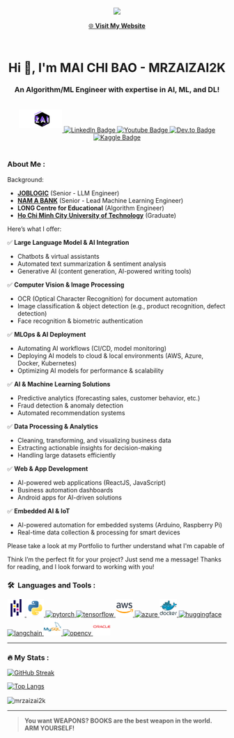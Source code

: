 <div id="header" align="center">
  
  <br/>
  <img src="https://media.giphy.com/media/M9gbBd9nbDrOTu1Mqx/giphy.gif" width="100"/>
</div>

<p align="center">
  <a href="https://mrzaizai2k.xyz" target="_blank">
    🌐 <strong>Visit My Website</strong>
  </a>
  
</p>

<p align="center">
  <img src="https://komarev.com/ghpvc/?username=mrzaizai2k&style=flat-square&color=blue" alt=""/>
</p>

<h1 align="center">Hi 👋, I'm MAI CHI BAO - MRZAIZAI2K </h1>
<h3 align="center">An Algorithm/ML Engineer with expertise in AI, ML, and DL!</h3>

<div align="center" style="padding: 20px;">
  <div id="badges">
    <a href="https://mrzaizai2k.xyz" target="_blank">
      <img src="https://raw.githubusercontent.com/mrzaizai2k/Portfolio/master/frontend/src/Assets/mrzaizai2k_logo_white_main.png" alt="mrzaizai2k Logo" width="100" style="margin-bottom: 10px;"/>
    </a>
    <a href="https://www.linkedin.com/in/baochiwork/">
      <img src="https://img.shields.io/badge/LinkedIn-blue?style=for-the-badge&logo=linkedin&logoColor=white" alt="LinkedIn Badge"/>
    </a>
    <a href="https://youtube.com/@mrzaizai2k-ai704">
      <img src="https://img.shields.io/badge/YouTube-red?style=for-the-badge&logo=youtube&logoColor=white" alt="Youtube Badge"/>
    </a>
    <a href="https://dev.to/mrzaizai2k">
      <img src="https://img.shields.io/badge/dev.to-0A0A0A?style=for-the-badge&logo=dev.to&logoColor=white" alt="Dev.to Badge"/>
    </a>
    <a href="https://www.kaggle.com/maichibao">
      <img src="https://img.shields.io/badge/Kaggle-white?style=for-the-badge&logo=kaggle&logoColor=blue" alt="Kaggle Badge"/>
    </a>
  </div>
</div>



### About Me :

Background:
- [**JOBLOGIC**](https://www.joblogic.com/) (Senior - LLM Engineer)
- [**NAM A BANK**](https://www.namabank.com.vn/) (Senior - Lead Machine Learning Engineer)
- **LONG Centre for Educational** (Algorithm Engineer)
- [**Ho Chi Minh City University of Technology**](https://hcmut.edu.vn/) (Graduate)

Here’s what I offer:  

✅ **Large Language Model & AI Integration**  
- Chatbots & virtual assistants  
- Automated text summarization & sentiment analysis  
- Generative AI (content generation, AI-powered writing tools)
  
✅ **Computer Vision & Image Processing**  
- OCR (Optical Character Recognition) for document automation  
- Image classification & object detection (e.g., product recognition, defect detection)  
- Face recognition & biometric authentication  

✅ **MLOps & AI Deployment**  
- Automating AI workflows (CI/CD, model monitoring)  
- Deploying AI models to cloud & local environments (AWS, Azure, Docker, Kubernetes)  
- Optimizing AI models for performance & scalability  

✅ **AI & Machine Learning Solutions**  
- Predictive analytics (forecasting sales, customer behavior, etc.)  
- Fraud detection & anomaly detection  
- Automated recommendation systems  

✅ **Data Processing & Analytics**  
- Cleaning, transforming, and visualizing business data  
- Extracting actionable insights for decision-making  
- Handling large datasets efficiently  

✅ **Web & App Development**  
- AI-powered web applications (ReactJS, JavaScript)  
- Business automation dashboards  
- Android apps for AI-driven solutions

✅ **Embedded AI & IoT**  
- AI-powered automation for embedded systems (Arduino, Raspberry Pi)  
- Real-time data collection & processing for smart devices  

Please take a look at my Portfolio to further understand what I'm capable of 

Think I’m the perfect fit for your project? Just send me a message! Thanks for reading, and I look forward to working with you!

### 🛠 &nbsp;Languages and Tools :

<p align="left"> 
  <a href="https://pandas.pydata.org/" target="_blank" rel="noreferrer"> 
    <img src="https://raw.githubusercontent.com/devicons/devicon/2ae2a900d2f041da66e950e4d48052658d850630/icons/pandas/pandas-original.svg" alt="pandas" width="40" height="40"/> 
  </a> 
  <a href="https://www.python.org" target="_blank" rel="noreferrer"> 
    <img src="https://raw.githubusercontent.com/devicons/devicon/master/icons/python/python-original.svg" alt="python" width="40" height="40"/> 
  </a> 
  <a href="https://pytorch.org/" target="_blank" rel="noreferrer"> 
    <img src="https://www.vectorlogo.zone/logos/pytorch/pytorch-icon.svg" alt="pytorch" width="40" height="40"/> 
  </a> 
  <a href="https://www.tensorflow.org" target="_blank" rel="noreferrer"> 
    <img src="https://www.vectorlogo.zone/logos/tensorflow/tensorflow-icon.svg" alt="tensorflow" width="40" height="40"/> 
  </a> 
  <a href="https://aws.amazon.com" target="_blank" rel="noreferrer"> 
    <img src="https://raw.githubusercontent.com/devicons/devicon/master/icons/amazonwebservices/amazonwebservices-original-wordmark.svg" alt="aws" width="40" height="40"/> 
  </a> 
  <a href="https://azure.microsoft.com/" target="_blank" rel="noreferrer"> 
    <img src="https://www.vectorlogo.zone/logos/microsoft_azure/microsoft_azure-icon.svg" alt="azure" width="40" height="40"/> 
  </a> 
  <a href="https://www.docker.com/" target="_blank" rel="noreferrer"> 
    <img src="https://raw.githubusercontent.com/devicons/devicon/master/icons/docker/docker-original-wordmark.svg" alt="docker" width="40" height="40"/> 
  </a> 
  <a href="https://huggingface.co/" target="_blank" rel="noreferrer"> 
    <img src="https://huggingface.co/front/assets/huggingface_logo-noborder.svg" alt="huggingface" width="40" height="40"/> 
  </a> 
  <a href="https://www.langchain.com/" target="_blank" rel="noreferrer"> 
    <img src="https://avatars.githubusercontent.com/u/126733545?s=200&v=4" alt="langchain" width="40" height="40"/> 
  </a> 
  <a href="https://www.mysql.com/" target="_blank" rel="noreferrer"> 
    <img src="https://raw.githubusercontent.com/devicons/devicon/master/icons/mysql/mysql-original-wordmark.svg" alt="mysql" width="40" height="40"/> 
  </a> 
  <a href="https://opencv.org/" target="_blank" rel="noreferrer"> 
    <img src="https://www.vectorlogo.zone/logos/opencv/opencv-icon.svg" alt="opencv" width="40" height="40"/> 
  </a> 
  <a href="https://www.oracle.com/" target="_blank" rel="noreferrer"> 
    <img src="https://raw.githubusercontent.com/devicons/devicon/master/icons/oracle/oracle-original.svg" alt="oracle" width="40" height="40"/>  
  </a> 
</p>


---

### 🔥 My Stats :

[![GitHub Streak](https://streak-stats.demolab.com/?user=mrzaizai2k)](https://git.io/streak-stats)

[![Top Langs](https://github-readme-stats.vercel.app/api/top-langs/?username=mrzaizai2k&layout=compact&theme=vision-friendly-dark)](https://github.com/mrzaizai2k/github-readme-stats)

<p><img align="center" src="https://github-readme-stats.vercel.app/api?username=mrzaizai2k&show_icons=true&locale=en&theme=vision-friendly-dark" alt="mrzaizai2k" /></p>

---

>**You want WEAPONS? BOOKS are the best weapon in the world. ARM YOURSELF!**




